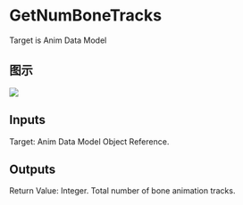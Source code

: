 # GetNumBoneTracks

Target is Anim Data Model

## 图示

![]($-20221218-17535808.png)

## Inputs

Target: Anim Data Model Object Reference.  

## Outputs

Return Value: Integer. Total number of bone animation tracks.

